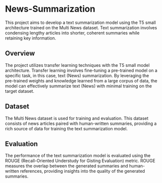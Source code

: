 # News-Summarization
This project aims to develop a text summarization model using the T5 small architecture trained on the Multi News dataset. Text summarization involves condensing lengthy articles into shorter, coherent summaries while retaining key information. 

## Overview
The project utilizes transfer learning techniques with the T5 small model architecture. Transfer learning involves fine-tuning a pre-trained model on a specific task, in this case, text (News) summarization. By leveraging the pre-trained weights and knowledge learned from a large corpus of data, the model can effectively summarize text (News) with minimal training on the target dataset.

## Dataset
The Multi News dataset is used for training and evaluation. This dataset consists of news articles paired with human-written summaries, providing a rich source of data for training the text summarization model.

## Evaluation
The performance of the text summarization model is evaluated using the ROUGE (Recall-Oriented Understudy for Gisting Evaluation) metric. ROUGE measures the overlap between the generated summaries and human-written references, providing insights into the quality of the generated summaries.
